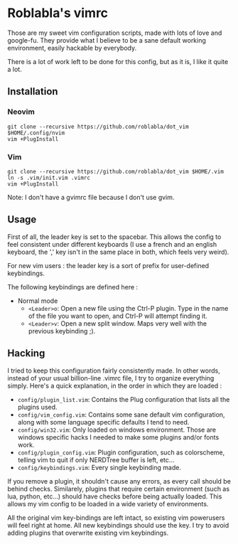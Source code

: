 Roblabla's vimrc
=================

Those are my sweet vim configuration scripts, made with lots of love and
google-fu. They provide what I believe to be a sane default working environment,
easily hackable by everybody.

There is a lot of work left to be done for this config, but as it is, I like it
quite a lot.

## Installation

### Neovim

```shell
git clone --recursive https://github.com/roblabla/dot_vim $HOME/.config/nvim
vim +PlugInstall
```

### Vim

```shell
git clone --recursive https://github.com/roblabla/dot_vim $HOME/.vim
ln -s .vim/init.vim .vimrc
vim +PlugInstall
```

Note: I don't have a gvimrc file because I don't use gvim.

## Usage

First of all, the leader key is set to the spacebar. This allows the config
to feel consistent under different keyboards (I use a french and an english
keyboard, the ',' key isn't in the same place in both, which feels very weird).

For new vim users : the leader key is a sort of prefix for user-defined
keybindings.

The following keybindings are defined here :

- Normal mode
  - `<Leader>o`: Open a new file using the Ctrl-P plugin. Type in the name of
  the file you want to open, and Ctrl-P will attempt finding it.
  - `<Leader>v`: Open a new split window. Maps very well with the previous
  keybinding ;).

## Hacking

I tried to keep this configuration fairly consistently made. In other words,
instead of your usual billion-line .vimrc file, I try to organize everything
simply. Here's a quick explanation, in the order in which they are loaded :

- `config/plugin_list.vim`: Contains the Plug configuration that lists all
the plugins used.
- `config/vim_config.vim`: Contains some sane default vim configuration, along
with some language specific defaults I tend to need.
- `config/win32.vim`: Only loaded on windows environment. Those are windows
specific hacks I needed to make some plugins and/or fonts work.
- `config/plugin_config.vim`: Plugin configuration, such as colorscheme,
telling vim to quit if only NERDTree buffer is left, etc...
- `config/keybindings.vim`: Every single keybinding made.

If you remove a plugin, it shouldn't cause any errors, as every call should be
behind checks. Similarely, plugins that require certain environment (such as
lua, python, etc...) should have checks before being actually loaded. This
allows my vim config to be loaded in a wide variety of environments.

All the original vim key-bindings are left intact, so existing vim powerusers
will feel right at home. All new keybindings should use the <Leader> key. I
try to avoid adding plugins that overwrite existing vim keybindings.
